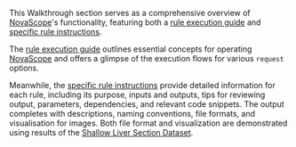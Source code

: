 This Walkthrough section serves as a comprehensive overview of [NovaScope](https://seqscope.github.io/NovaScope/)'s functionality, featuring both a [rule execution guide](./execution_guide/core_concepts.md) and [specific rule instructions](./rules/fastq2sbcd.md).

The [rule execution guide](./execution_guide/core_concepts.md) outlines essential concepts for operating [NovaScope](https://seqscope.github.io/NovaScope/) and offers a glimpse of the execution flows for various `request` options.

Meanwhile, the [specific rule instructions](./rules/fastq2sbcd.md) provide detailed information for each rule, including its purpose, inputs and outputs, tips for reviewing output, parameters, dependencies, and relevant code snippets. The output completes with descriptions, naming conventions, file formats, and visualisation for images. Both file format and visualization are demonstrated using results of the [Shallow Liver Section Dataset](../getting_started/access_data.md#shallow-liver-section-dataset).
